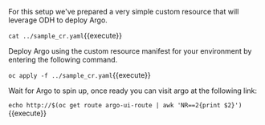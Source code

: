 For this setup we've prepared a very simple custom resource that will leverage ODH to deploy Argo. 

`cat ../sample_cr.yaml`{{execute}}

Deploy Argo using the custom resource manifest for your environment by entering the following command.

`oc apply -f ../sample_cr.yaml`{{execute}}

Wait for Argo to spin up, once ready you can visit argo at the following link: 

`echo http://$(oc get route argo-ui-route | awk 'NR==2{print $2}')`{{execute}}
